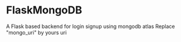 # FlaskMongoDB
A Flask based backend for login signup using mongodb atlas
Replace "mongo_uri" by yours uri
